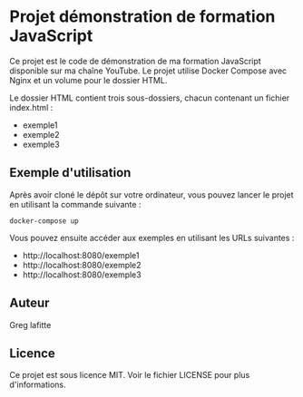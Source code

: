 # Projet démonstration de formation JavaScript

Ce projet est le code de démonstration de ma formation JavaScript disponible sur ma chaîne YouTube. Le projet utilise Docker Compose avec Nginx et un volume pour le dossier HTML.

Le dossier HTML contient trois sous-dossiers, chacun contenant un fichier index.html :
- exemple1
- exemple2
- exemple3

## Exemple d'utilisation
Après avoir cloné le dépôt sur votre ordinateur, vous pouvez lancer le projet en utilisant la commande suivante :

```
docker-compose up
```

Vous pouvez ensuite accéder aux exemples en utilisant les URLs suivantes :
- http://localhost:8080/exemple1
- http://localhost:8080/exemple2
- http://localhost:8080/exemple3

## Auteur
Greg lafitte

## Licence
Ce projet est sous licence MIT. Voir le fichier LICENSE pour plus d'informations.
